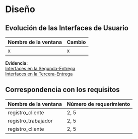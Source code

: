 
<h1>Diseño</h1>


## Evolución de las Interfaces de Usuario

| Nombre de la ventana | Cambio |
|--|--|
| x | x |

**Evidencia:** 
<br><a href="https://www.figma.com/file/dKpr0w4UBgbIhd1HJx5kLn/Bosquejos-de-interfaces-(WorkFlash)?type=design&node-id=54702%3A25212&mode=design&t=HFZIp5n8WLzdbYrO-1">Interfaces en la Segunda-Entrega</a>
<br><a href="https://www.figma.com/file/WxkTPx8zGQiWg8UpDYWTxF/Dise%C3%B1o-modificado-(WorkFlash)?type=design&node-id=54702%3A25212&mode=design&t=xLKaaMpvV5pZPDRM-1">Interfaces en la Tercera-Entrega</a>

## Correspondencia con los requisitos 
| Nombre de la ventana | Número de requerimiento |
|--|--|
| registro_cliente | 2, 5 |
| registro_trabajador | 2, 5 |
| registro_cliente | 2, 5 |



<!--stackedit_data:
eyJoaXN0b3J5IjpbNzY1MzkzMywtMTQ1MTQ2NDI4MiwtMjE4Nj
ExODE0LDIwMDcwMDk2MjZdfQ==
-->
